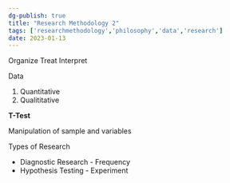 ```yaml
---
dg-publish: true
title: "Research Methodology 2"
tags: ['researchmethodology','philosophy','data','research']
date: 2023-01-13
---
```


Organize
Treat 
Interpret


Data
1. Quantitative
2. Qualititative 

**T-Test**

Manipulation of sample and variables

Types of Research
- Diagnostic Research - Frequency
- Hypothesis Testing - Experiment
    